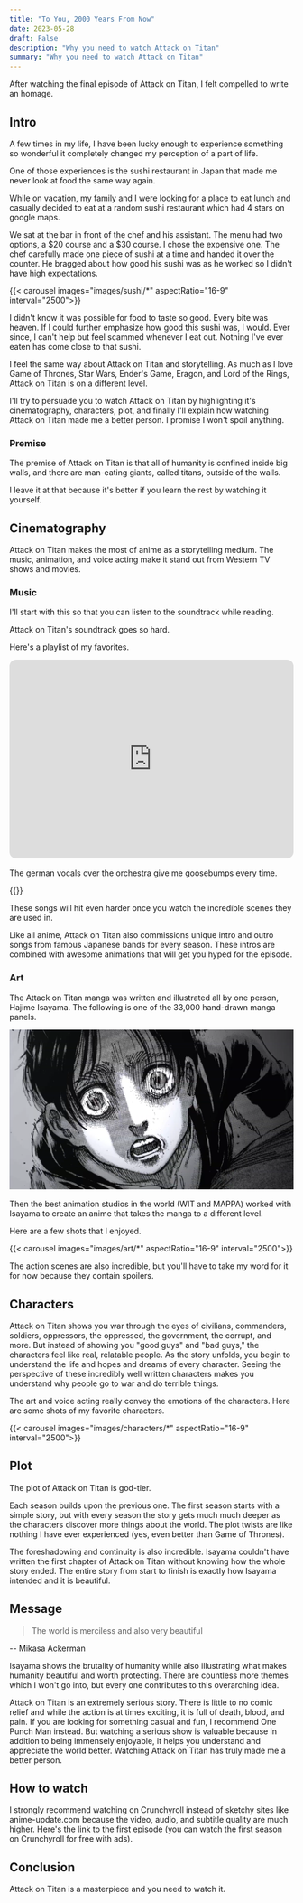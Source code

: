 ```yaml
---
title: "To You, 2000 Years From Now"
date: 2023-05-28
draft: False
description: "Why you need to watch Attack on Titan"
summary: "Why you need to watch Attack on Titan"
---
```


After watching the final episode of Attack on Titan, I felt compelled to write an homage.

## Intro

A few times in my life, I have been lucky enough to experience something so wonderful it completely changed my perception of a part of life.

One of those experiences is the sushi restaurant in Japan that made me never look at food the same way again.

While on vacation, my family and I were looking for a place to eat lunch and casually decided to eat at a random sushi restaurant which had 4 stars on google maps.

We sat at the bar in front of the chef and his assistant. The menu had two options, a $20 course and a $30 course. I chose the expensive one. The chef carefully made one piece of sushi at a time and handed it over the counter. He bragged about how good his sushi was as he worked so I didn't have high expectations.

{{< carousel images="images/sushi/*" aspectRatio="16-9" interval="2500">}}

I didn't know it was possible for food to taste so good. Every bite was heaven. If I could further emphasize how good this sushi was, I would. Ever since, I can't help but feel scammed whenever I eat out. Nothing I've ever eaten has come close to that sushi.

I feel the same way about Attack on Titan and storytelling. As much as I love Game of Thrones, Star Wars, Ender's Game, Eragon, and Lord of the Rings, Attack on Titan is on a different level.

I'll try to persuade you to watch Attack on Titan by highlighting it's cinematography, characters, plot, and finally I'll explain how watching Attack on Titan made me a better person. I promise I won't spoil anything.

### Premise

The premise of Attack on Titan is that all of humanity is confined inside big walls, and there are man-eating giants, called titans, outside of the walls.

I leave it at that because it's better if you learn the rest by watching it yourself.

## Cinematography

Attack on Titan makes the most of anime as a storytelling medium. The music, animation, and voice acting make it stand out from Western TV shows and movies.

### Music

I'll start with this so that you can listen to the soundtrack while reading.

Attack on Titan's soundtrack goes so hard.

Here's a playlist of my favorites.
<iframe style="border-radius:12px" src="https://open.spotify.com/embed/playlist/2FmMhggKVcENQkG62EJvy4?utm_source=generator" width="100%" height="352" frameBorder="0" allowfullscreen="" allow="autoplay; clipboard-write; encrypted-media; fullscreen; picture-in-picture" loading="lazy"></iframe>

The german vocals over the orchestra give me goosebumps every time.

{{<youtube a6Fl1Xl1ogg>}}

These songs will hit even harder once you watch the incredible scenes they are used in.

Like all anime, Attack on Titan also commissions unique intro and outro songs from famous Japanese bands for every season. These intros are combined with awesome animations that will get you hyped for the episode.


### Art

The Attack on Titan manga was written and illustrated all by one person, Hajime Isayama. The following is one of the 33,000 hand-drawn manga panels.

![Eren manga art](images/eren_manga.png)

Then the best animation studios in the world (WIT and MAPPA) worked with Isayama to create an anime that takes the manga to a different level.

Here are a few shots that I enjoyed. 

{{< carousel images="images/art/*" aspectRatio="16-9" interval="2500">}}

The action scenes are also incredible, but you'll have to take my word for it for now because they contain spoilers.

## Characters

Attack on Titan shows you war through the eyes of civilians, commanders, soldiers, oppressors, the oppressed, the government, the corrupt, and more. But instead of showing you "good guys" and "bad guys," the characters feel like real, relatable people. As the story unfolds, you begin to understand the life and hopes and dreams of every character. Seeing the perspective of these incredibly well written characters makes you understand why people go to war and do terrible things. 

The art and voice acting really convey the emotions of the characters. Here are some shots of my favorite characters.

{{< carousel images="images/characters/*" aspectRatio="16-9" interval="2500">}}

## Plot

The plot of Attack on Titan is god-tier. 

Each season builds upon the previous one. The first season starts with a simple story, but with every season the story gets much much deeper as the characters discover more things about the world. The plot twists are like nothing I have ever experienced (yes, even better than Game of Thrones).

The foreshadowing and continuity is also incredible. Isayama couldn't have written the first chapter of Attack on Titan without knowing how the whole story ended. The entire story from start to finish is exactly how Isayama intended and it is beautiful.

## Message

> The world is merciless and also very beautiful

 -- Mikasa Ackerman

Isayama shows the brutality of humanity while also illustrating what makes humanity beautiful and worth protecting. There are countless more themes which I won't go into, but every one contributes to this overarching idea.

Attack on Titan is an extremely serious story. There is little to no comic relief and while the action is at times exciting, it is full of death, blood, and pain. If you are looking for something casual and fun, I recommend One Punch Man instead. But watching a serious show is valuable because in addition to being immensely enjoyable, it helps you understand and appreciate the world better. Watching Attack on Titan has truly made me a better person. 

## How to watch

I strongly recommend watching on Crunchyroll instead of sketchy sites like anime-update.com because the video, audio, and subtitle quality are much higher. Here's the [link](https://www.crunchyroll.com/watch/GR49GM4W6/to-you-2000-years-in-the-future--the-fall-of-zhiganshina-1) to the first episode (you can watch the first season on Crunchyroll for free with ads).

## Conclusion

Attack on Titan is a masterpiece and you need to watch it.